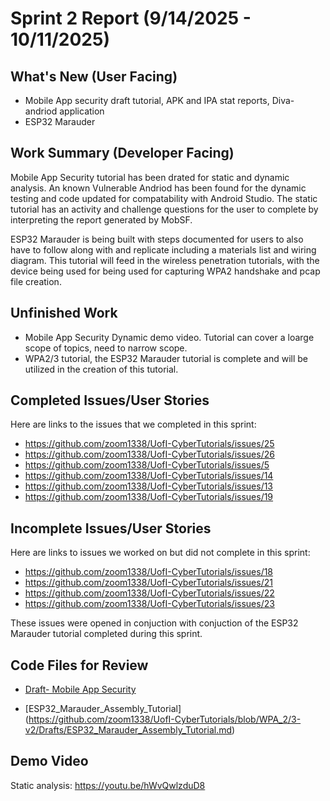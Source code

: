 # Sprint 2 Report (9/14/2025 - 10/11/2025)

## What's New (User Facing)
 * Mobile App security draft tutorial, APK and IPA stat reports, Diva-andriod application
 * ESP32 Marauder

## Work Summary (Developer Facing)

Mobile App Security tutorial has been drated for static and dynamic analysis. An known Vulnerable Andriod has been found for the dynamic testing and code updated for compatability with Android Studio. The static tutorial has an activity and challenge questions for the user to complete by interpreting the report generated by MobSF. 

ESP32 Marauder is being built with steps documented for users to also have to follow along with and replicate including a materials list and wiring diagram. This tutorial will feed in the wireless penetration tutorials, with the device being used for being used for capturing WPA2 handshake and pcap file creation.

## Unfinished Work
* Mobile App Security Dynamic demo video. Tutorial can cover a loarge scope of topics, need to narrow scope.
* WPA2/3 tutorial, the ESP32 Marauder tutorial is complete and will be utilized in the creation of this tutorial.

## Completed Issues/User Stories
Here are links to the issues that we completed in this sprint:

 * https://github.com/zoom1338/UofI-CyberTutorials/issues/25
 * https://github.com/zoom1338/UofI-CyberTutorials/issues/26
 * https://github.com/zoom1338/UofI-CyberTutorials/issues/5
 * https://github.com/zoom1338/UofI-CyberTutorials/issues/14
 * https://github.com/zoom1338/UofI-CyberTutorials/issues/13
 * https://github.com/zoom1338/UofI-CyberTutorials/issues/19


 
 ## Incomplete Issues/User Stories
 Here are links to issues we worked on but did not complete in this sprint:
 
 * https://github.com/zoom1338/UofI-CyberTutorials/issues/18
 * https://github.com/zoom1338/UofI-CyberTutorials/issues/21
 * https://github.com/zoom1338/UofI-CyberTutorials/issues/22
 * https://github.com/zoom1338/UofI-CyberTutorials/issues/23
 
 These issues were opened in conjuction with conjuction of the ESP32 Marauder tutorial completed during this sprint.

## Code Files for Review
 
 * [Draft- Mobile App Security]( https://github.com/zoom1338/UofI-CyberTutorials/blob/MobileAppSec/MobileAppSecurity/Drafts/Draft-Mobile%20App%20Security.docx )
 
 * [ESP32_Marauder_Assembly_Tutorial] (https://github.com/zoom1338/UofI-CyberTutorials/blob/WPA_2/3-v2/Drafts/ESP32_Marauder_Assembly_Tutorial.md)
 
## Demo Video
Static analysis: https://youtu.be/hWvQwlzduD8